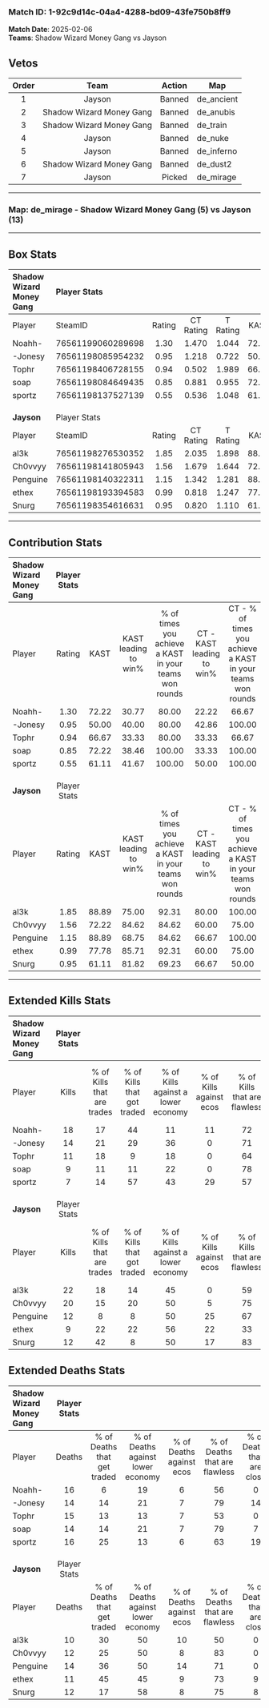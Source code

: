 ### Match ID: 1-92c9d14c-04a4-4288-bd09-43fe750b8ff9  
**Match Date**: 2025-02-06  
**Teams**: Shadow Wizard Money Gang vs Jayson  

## Vetos  

| Order | Team | Action | Map |
| :---: | :--: | :----: | --- |
| 1 | Jayson | Banned | de_ancient |
| 2 | Shadow Wizard Money Gang | Banned | de_anubis |
| 3 | Shadow Wizard Money Gang | Banned | de_train |
| 4 | Jayson | Banned | de_nuke |
| 5 | Jayson | Banned | de_inferno |
| 6 | Shadow Wizard Money Gang | Banned | de_dust2 |
| 7 | Jayson | Picked | de_mirage |

---  

### **Map**: de_mirage - Shadow Wizard Money Gang (5) vs Jayson (13)  
---  

## Box Stats  

| **Shadow Wizard Money Gang** | Player Stats      |        |           |          |       |       |       |         |        |      |     |
| :- | :- | :-: | :-: | :-: | :-: | :-: | :-: | :-: | :-: | :-: | :-: |
| Player                       | SteamID           | Rating | CT Rating | T Rating | KAST  |  ADR  | Kills | Assists | Deaths | K/D  | HS% |
| Noahh-                       | 76561199060289698 |  1.30  |   1.470   |  1.044   | 72.22 | 96.3  |  18   |    2    |   16   | 1.13 | 55  |
| -Jonesy                      | 76561198085954232 |  0.95  |   1.218   |  0.722   | 50.00 | 76.9  |  14   |    4    |   14   | 1.00 | 50  |
| Tophr                        | 76561198406728155 |  0.94  |   0.502   |  1.989   | 66.67 | 86.2  |  11   |    5    |   15   | 0.73 | 63  |
| soap                         | 76561198084649435 |  0.85  |   0.881   |  0.955   | 72.22 | 66.4  |   9   |    5    |   14   | 0.64 | 55  |
| sportz                       | 76561198137527139 |  0.55  |   0.536   |  1.048   | 61.11 | 48.6  |   7   |    4    |   16   | 0.44 | 42  |
|                              |                   |        |           |          |       |       |       |         |        |      |     |
|                              |                   |        |           |          |       |       |       |         |        |      |     |
|                              |                   |        |           |          |       |       |       |         |        |      |     |
| **Jayson**                   | Player Stats      |        |           |          |       |       |       |         |        |      |     |
| Player                       | SteamID           | Rating | CT Rating | T Rating | KAST  |  ADR  | Kills | Assists | Deaths | K/D  | HS% |
| al3k                         | 76561198276530352 |  1.85  |   2.035   |  1.898   | 88.89 | 114.8 |  22   |    3    |   10   | 2.20 | 40  |
| Ch0vvyy                      | 76561198141805943 |  1.56  |   1.679   |  1.644   | 72.22 | 111.9 |  20   |    2    |   12   | 1.67 | 80  |
| Penguine                     | 76561198140322311 |  1.15  |   1.342   |  1.281   | 88.89 | 81.7  |  12   |    3    |   14   | 0.86 | 66  |
| ethex                        | 76561198193394583 |  0.99  |   0.818   |  1.247   | 77.78 | 66.1  |   9   |    7    |   11   | 0.82 | 44  |
| Snurg                        | 76561198354616631 |  0.95  |   0.820   |  1.110   | 61.11 | 67.1  |  12   |    2    |   12   | 1.00 | 58  |
---  

## Contribution Stats  

| **Shadow Wizard Money Gang** | Player Stats |       |                      |                                                        |                           |                                                             |                          |                                                            |
| :- | :-: | :-: | :-: | :-: | :-: | :-: | :-: | :-: |
| Player                       |    Rating    | KAST  | KAST leading to win% | % of times you achieve a KAST in your teams won rounds | CT - KAST leading to win% | CT - % of times you achieve a KAST in your teams won rounds | T - KAST leading to win% | T - % of times you achieve a KAST in your teams won rounds |
| Noahh-                       |     1.30     | 72.22 |        30.77         |                         80.00                          |           22.22           |                            66.67                            |          50.00           |                           100.00                           |
| -Jonesy                      |     0.95     | 50.00 |        40.00         |                         80.00                          |           42.86           |                           100.00                            |          33.33           |                           50.00                            |
| Tophr                        |     0.94     | 66.67 |        33.33         |                         80.00                          |           33.33           |                            66.67                            |          33.33           |                           100.00                           |
| soap                         |     0.85     | 72.22 |        38.46         |                         100.00                         |           33.33           |                           100.00                            |          50.00           |                           100.00                           |
| sportz                       |     0.55     | 61.11 |        41.67         |                         100.00                         |           50.00           |                           100.00                            |          33.33           |                           100.00                           |
|                              |              |       |                      |                                                        |                           |                                                             |                          |                                                            |
|                              |              |       |                      |                                                        |                           |                                                             |                          |                                                            |
|                              |              |       |                      |                                                        |                           |                                                             |                          |                                                            |
| **Jayson**                   | Player Stats |       |                      |                                                        |                           |                                                             |                          |                                                            |
| Player                       |    Rating    | KAST  | KAST leading to win% | % of times you achieve a KAST in your teams won rounds | CT - KAST leading to win% | CT - % of times you achieve a KAST in your teams won rounds | T - KAST leading to win% | T - % of times you achieve a KAST in your teams won rounds |
| al3k                         |     1.85     | 88.89 |        75.00         |                         92.31                          |           80.00           |                           100.00                            |          72.73           |                           88.89                            |
| Ch0vvyy                      |     1.56     | 72.22 |        84.62         |                         84.62                          |           60.00           |                            75.00                            |          100.00          |                           88.89                            |
| Penguine                     |     1.15     | 88.89 |        68.75         |                         84.62                          |           66.67           |                           100.00                            |          70.00           |                           77.78                            |
| ethex                        |     0.99     | 77.78 |        85.71         |                         92.31                          |           60.00           |                            75.00                            |          100.00          |                           100.00                           |
| Snurg                        |     0.95     | 61.11 |        81.82         |                         69.23                          |           66.67           |                            50.00                            |          87.50           |                           77.78                            |
---  

## Extended Kills Stats  

| **Shadow Wizard Money Gang** | Player Stats |                            |                            |                                    |                         |                              |                                 |                                       |                    |           |
| :- | :-: | :-: | :-: | :-: | :-: | :-: | :-: | :-: | :-: | :-: |
| Player                       |    Kills     | % of Kills that are trades | % of Kills that got traded | % of Kills against a lower economy | % of Kills against ecos | % of Kills that are flawless | % of Kills that are close duels | % of Kills that are assisted by flash | Pistol Round Kills | AWP Kills |
| Noahh-                       |      18      |             17             |             44             |                 11                 |           11            |              72              |                0                |                   6                   |         0          |     2     |
| -Jonesy                      |      14      |             21             |             29             |                 36                 |            0            |              71              |                7                |                   7                   |         0          |     2     |
| Tophr                        |      11      |             18             |             9              |                 18                 |            0            |              64              |                9                |                   0                   |         2          |     2     |
| soap                         |      9       |             11             |             11             |                 22                 |            0            |              78              |                0                |                  11                   |         0          |     1     |
| sportz                       |      7       |             14             |             57             |                 43                 |           29            |              57              |                0                |                  14                   |         0          |     0     |
|                              |              |                            |                            |                                    |                         |                              |                                 |                                       |                    |           |
|                              |              |                            |                            |                                    |                         |                              |                                 |                                       |                    |           |
|                              |              |                            |                            |                                    |                         |                              |                                 |                                       |                    |           |
| **Jayson**                   | Player Stats |                            |                            |                                    |                         |                              |                                 |                                       |                    |           |
| Player                       |    Kills     | % of Kills that are trades | % of Kills that got traded | % of Kills against a lower economy | % of Kills against ecos | % of Kills that are flawless | % of Kills that are close duels | % of Kills that are assisted by flash | Pistol Round Kills | AWP Kills |
| al3k                         |      22      |             18             |             14             |                 45                 |            0            |              59              |                5                |                   5                   |         2          |     5     |
| Ch0vvyy                      |      20      |             15             |             20             |                 50                 |            5            |              75              |               10                |                   0                   |         0          |     3     |
| Penguine                     |      12      |             8              |             8              |                 50                 |           25            |              67              |                0                |                   0                   |         1          |     2     |
| ethex                        |      9       |             22             |             22             |                 56                 |           22            |              33              |               22                |                   0                   |         1          |     0     |
| Snurg                        |      12      |             42             |             8              |                 50                 |           17            |              83              |                8                |                   0                   |         0          |     0     |
## Extended Deaths Stats  

| **Shadow Wizard Money Gang** | Player Stats |                             |                                   |                          |                               |                            |                           |               |
| :- | :-: | :-: | :-: | :-: | :-: | :-: | :-: | :-: |
| Player                       |    Deaths    | % of Deaths that get traded | % of Deaths against lower economy | % of Deaths against ecos | % of Deaths that are flawless | % of Deaths that are close | % of Deaths while blinded | Deaths to AWP |
| Noahh-                       |      16      |              6              |                19                 |            6             |              56               |             0              |             0             |       1       |
| -Jonesy                      |      14      |             14              |                21                 |            7             |              79               |             14             |             0             |       1       |
| Tophr                        |      15      |             13              |                13                 |            7             |              53               |             0              |             0             |       1       |
| soap                         |      14      |             14              |                21                 |            7             |              79               |             7              |             0             |       1       |
| sportz                       |      16      |             25              |                13                 |            6             |              63               |             19             |             6             |       0       |
|                              |              |                             |                                   |                          |                               |                            |                           |               |
|                              |              |                             |                                   |                          |                               |                            |                           |               |
|                              |              |                             |                                   |                          |                               |                            |                           |               |
| **Jayson**                   | Player Stats |                             |                                   |                          |                               |                            |                           |               |
| Player                       |    Deaths    | % of Deaths that get traded | % of Deaths against lower economy | % of Deaths against ecos | % of Deaths that are flawless | % of Deaths that are close | % of Deaths while blinded | Deaths to AWP |
| al3k                         |      10      |             30              |                50                 |            10            |              50               |             0              |             0             |       1       |
| Ch0vvyy                      |      12      |             25              |                50                 |            8             |              83               |             0              |            17             |       1       |
| Penguine                     |      14      |             36              |                50                 |            14            |              71               |             0              |             7             |       0       |
| ethex                        |      11      |             45              |                45                 |            9             |              73               |             9              |             9             |       0       |
| Snurg                        |      12      |             17              |                58                 |            8             |              75               |             8              |             0             |       0       |

